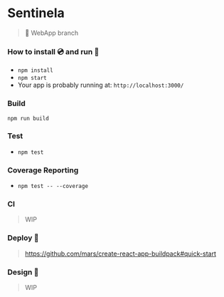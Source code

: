# Sentinela
> :iphone: WebApp branch

### How to install :cd: and run :rocket:

- `npm install`
- `npm start`
- Your app is probably running at: `http://localhost:3000/`

### Build
`npm run build`

### Test
- `npm test`

### Coverage Reporting
- `npm test -- --coverage`

### CI
> WIP

### Deploy :rowboat:
> https://github.com/mars/create-react-app-buildpack#quick-start

### Design :lipstick:
> WIP
